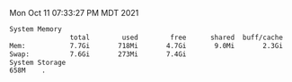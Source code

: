 Mon Oct 11 07:33:27 PM MDT 2021
```bash
System Memory
               total        used        free      shared  buff/cache   available
Mem:           7.7Gi       718Mi       4.7Gi       9.0Mi       2.3Gi       6.7Gi
Swap:          7.6Gi       273Mi       7.4Gi
System Storage
658M	.
```
```bash
